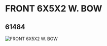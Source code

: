 # FRONT 6X5X2 W. BOW
## 61484
![FRONT 6X5X2 W. BOW](https://lc-www-live-s.legocdn.com/media/bricks/5/2/4517985.jpg)